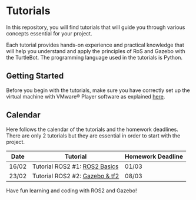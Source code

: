 # Tutorials

In this repository, you will find tutorials that will guide you through various concepts essential for your project.

Each tutorial provides hands-on experience and practical knowledge that will help you understand and apply the principles of RoS and Gazebo with the TurtleBot.
The programming language used in the tutorials is Python.

## Getting Started

Before you begin with the tutorials, make sure you have correctly set up the virtual machine with VMware® Player software as explained [here](<../PC setup/README.md>).

## Calendar
Here follows the calendar of the tutorials and the homework deadlines. 
There are only 2 tutorials but they are essential in order to start with the project.

| Date | Tutorial | Homework Deadline |
|------|----------|-------------------|
| 16/02 | Tutorial ROS2 #1: [ROS2 Basics](tutorial-1.md) | 01/03 |
| 23/02 | Tutorial ROS2 #2: [Gazebo & tf2](tutorial-2.md) | 08/03 |


Have fun learning and coding with ROS2 and Gazebo!
